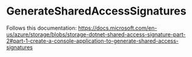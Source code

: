 # GenerateSharedAccessSignatures

Follows this documentation: 
https://docs.microsoft.com/en-us/azure/storage/blobs/storage-dotnet-shared-access-signature-part-2#part-1-create-a-console-application-to-generate-shared-access-signatures

